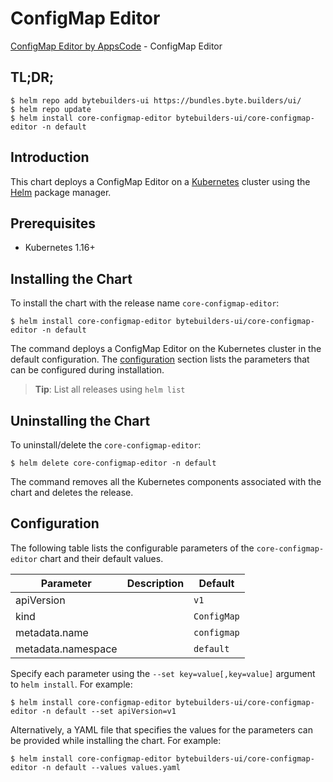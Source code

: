 # ConfigMap Editor

[ConfigMap Editor by AppsCode](https://byte.builders) - ConfigMap Editor

## TL;DR;

```console
$ helm repo add bytebuilders-ui https://bundles.byte.builders/ui/
$ helm repo update
$ helm install core-configmap-editor bytebuilders-ui/core-configmap-editor -n default
```

## Introduction

This chart deploys a ConfigMap Editor on a [Kubernetes](http://kubernetes.io) cluster using the [Helm](https://helm.sh) package manager.

## Prerequisites

- Kubernetes 1.16+

## Installing the Chart

To install the chart with the release name `core-configmap-editor`:

```console
$ helm install core-configmap-editor bytebuilders-ui/core-configmap-editor -n default
```

The command deploys a ConfigMap Editor on the Kubernetes cluster in the default configuration. The [configuration](#configuration) section lists the parameters that can be configured during installation.

> **Tip**: List all releases using `helm list`

## Uninstalling the Chart

To uninstall/delete the `core-configmap-editor`:

```console
$ helm delete core-configmap-editor -n default
```

The command removes all the Kubernetes components associated with the chart and deletes the release.

## Configuration

The following table lists the configurable parameters of the `core-configmap-editor` chart and their default values.

|     Parameter      | Description |   Default   |
|--------------------|-------------|-------------|
| apiVersion         |             | `v1`        |
| kind               |             | `ConfigMap` |
| metadata.name      |             | `configmap` |
| metadata.namespace |             | `default`   |


Specify each parameter using the `--set key=value[,key=value]` argument to `helm install`. For example:

```console
$ helm install core-configmap-editor bytebuilders-ui/core-configmap-editor -n default --set apiVersion=v1
```

Alternatively, a YAML file that specifies the values for the parameters can be provided while
installing the chart. For example:

```console
$ helm install core-configmap-editor bytebuilders-ui/core-configmap-editor -n default --values values.yaml
```
